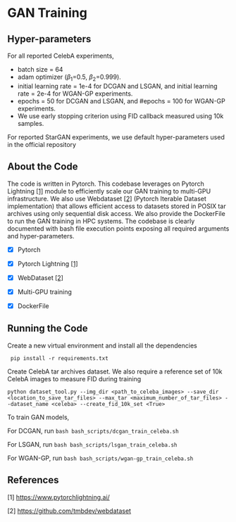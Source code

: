 # GAN Training 





## Hyper-parameters

For all reported CelebA experiments, 

- batch size = 64
- adam optimizer ($β_{1}$=0.5, $β_{2}$=0.999). 
- initial learning rate = 1e-4 for DCGAN and LSGAN, and initial learning rate = 2e-4 for WGAN-GP experiments.
- epochs = 50 for DCGAN and LSGAN, and #epochs = 100 for WGAN-GP experiments.
- We use early stopping criterion using FID callback measured using 10k samples. 



For reported StarGAN experiments, we use default hyper-parameters used in the official repository



## About the Code

The code is written in Pytorch. This codebase leverages on Pytorch Lightning [[1]](#1) module to efficiently scale our GAN training to multi-GPU infrastructure. We also use Webdataset [[2]](#2) (Pytorch Iterable Dataset implementation) that allows efficient access to datasets stored in POSIX tar archives using only sequential disk access. We also provide the DockerFile to run the GAN training in HPC systems. The codebase is clearly documented with bash file execution points exposing all required arguments and hyper-parameters.

- [x] Pytorch
- [x] Pytorch Lightning [[1]](#1)
- [x] WebDataset [[2]](#2)
- [x] Multi-GPU training
- [x] DockerFile



## Running the Code

Create a new virtual environment and install all the dependencies

` pip install -r requirements.txt`

Create CelebA tar archives dataset. We also require a reference set of 10k CelebA images to measure FID during training 

`python dataset_tool.py --img_dir <path_to_celeba_images> --save_dir <location_to_save_tar_files> --max_tar <maximum_number_of_tar_files> --dataset_name <celeba> --create_fid_10k_set <True>`

To train GAN models,

For DCGAN, run `bash bash_scripts/dcgan_train_celeba.sh`

For LSGAN, run `bash bash_scripts/lsgan_train_celeba.sh`

For WGAN-GP, run `bash bash_scripts/wgan-gp_train_celeba.sh`







## References

<a id="1">[1]</a> https://www.pytorchlightning.ai/ 

<a id="2">[2]</a> https://github.com/tmbdev/webdataset







